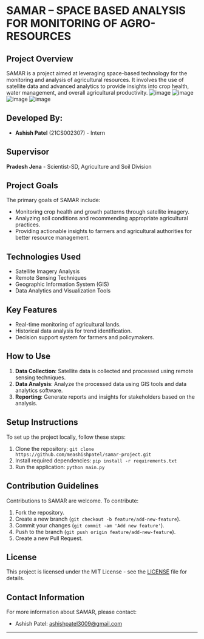 # SAMAR – SPACE BASED ANALYSIS FOR MONITORING OF AGRO-RESOURCES

## Project Overview

SAMAR is a project aimed at leveraging space-based technology for the monitoring and analysis of agricultural resources. It involves the use of satellite data and advanced analytics to provide insights into crop health, water management, and overall agricultural productivity.
![image](https://github.com/user-attachments/assets/e69a0a6f-4e58-4053-9968-e7f6f14813f1)
![image](https://github.com/user-attachments/assets/5c68b9e7-e775-419d-96d3-74f8ccaa9c0f)
![image](https://github.com/user-attachments/assets/39bab2f6-e8d8-47de-bc55-9079ebbdd9f1)
![image](https://github.com/user-attachments/assets/25d82ce8-1258-4c7c-b02a-2d8d7139f60e)

## Developed By: 

- **Ashish Patel** (21CS002307) - Intern
## Supervisor
**Pradesh Jena** - Scientist-SD, Agriculture and Soil Division

## Project Goals

The primary goals of SAMAR include:
- Monitoring crop health and growth patterns through satellite imagery.
- Analyzing soil conditions and recommending appropriate agricultural practices.
- Providing actionable insights to farmers and agricultural authorities for better resource management.

## Technologies Used

- Satellite Imagery Analysis
- Remote Sensing Techniques
- Geographic Information System (GIS)
- Data Analytics and Visualization Tools

## Key Features

- Real-time monitoring of agricultural lands.
- Historical data analysis for trend identification.
- Decision support system for farmers and policymakers.

## How to Use

1. **Data Collection**: Satellite data is collected and processed using remote sensing techniques.
2. **Data Analysis**: Analyze the processed data using GIS tools and data analytics software.
3. **Reporting**: Generate reports and insights for stakeholders based on the analysis.

## Setup Instructions

To set up the project locally, follow these steps:

1. Clone the repository: `git clone https://github.com/meashishpatel/samar-project.git`
2. Install required dependencies: `pip install -r requirements.txt`
3. Run the application: `python main.py`

## Contribution Guidelines

Contributions to SAMAR are welcome. To contribute:

1. Fork the repository.
2. Create a new branch (`git checkout -b feature/add-new-feature`).
3. Commit your changes (`git commit -am 'Add new feature'`).
4. Push to the branch (`git push origin feature/add-new-feature`).
5. Create a new Pull Request.

## License

This project is licensed under the MIT License - see the [LICENSE](LICENSE) file for details.

## Contact Information

For more information about SAMAR, please contact:
- Ashish Patel: ashishpatel3009@gmail.com

---
